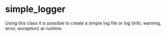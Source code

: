 # simple_logger
Using this class it is possible to create a simple log file or log (info, warning, error, exception) at runtime.
